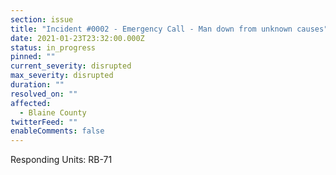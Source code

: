 ```yaml
---
section: issue
title: "Incident #0002 - Emergency Call - Man down from unknown causes"
date: 2021-01-23T23:32:00.000Z
status: in_progress
pinned: ""
current_severity: disrupted
max_severity: disrupted
duration: ""
resolved_on: ""
affected:
  - Blaine County
twitterFeed: ""
enableComments: false
---
```

Responding Units: RB-71